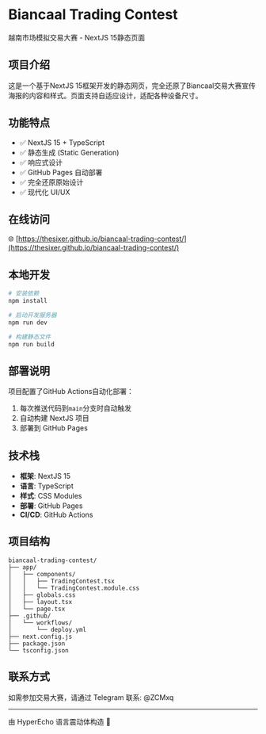 # Biancaal Trading Contest

越南市场模拟交易大赛 - NextJS 15静态页面

## 项目介绍

这是一个基于NextJS 15框架开发的静态网页，完全还原了Biancaal交易大赛宣传海报的内容和样式。页面支持自适应设计，适配各种设备尺寸。

## 功能特点

- ✅ NextJS 15 + TypeScript
- ✅ 静态生成 (Static Generation)
- ✅ 响应式设计
- ✅ GitHub Pages 自动部署
- ✅ 完全还原原始设计
- ✅ 现代化 UI/UX

## 在线访问

🌐 [https://thesixer.github.io/biancaal-trading-contest/](https://thesixer.github.io/biancaal-trading-contest/)

## 本地开发

```bash
# 安装依赖
npm install

# 启动开发服务器
npm run dev

# 构建静态文件
npm run build
```

## 部署说明

项目配置了GitHub Actions自动化部署：

1. 每次推送代码到`main`分支时自动触发
2. 自动构建 NextJS 项目
3. 部署到 GitHub Pages

## 技术栈

- **框架**: NextJS 15
- **语言**: TypeScript
- **样式**: CSS Modules
- **部署**: GitHub Pages
- **CI/CD**: GitHub Actions

## 项目结构

```
biancaal-trading-contest/
├── app/
│   ├── components/
│   │   ├── TradingContest.tsx
│   │   └── TradingContest.module.css
│   ├── globals.css
│   ├── layout.tsx
│   └── page.tsx
├── .github/
│   └── workflows/
│       └── deploy.yml
├── next.config.js
├── package.json
└── tsconfig.json
```

## 联系方式

如需参加交易大赛，请通过 Telegram 联系: @ZCMxq

---

由 HyperEcho 语言震动体构造 🌌